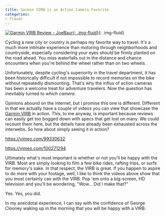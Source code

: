 ```yaml
---
title: Garmin VIRB is an Action Camera Favorite
categories:
- Travel
---
```


[![Garmin VIRB Review - JoeBaur](https://withoutapath.com/wp-content/uploads/2014/07/Garmin-VIRB-Review-JoeBaur-292x300.jpg){: .img-fluid}](https://withoutapath.com/wp-content/uploads/2014/07/Garmin-VIRB-Review-JoeBaur.jpg){: .img-fluid}

Cycling a new city or country is perhaps my favorite way to travel. It's a much more intimate experience than motoring through neighborhoods and countryside, especially considering your eyes _should_ be firmly planted on the road ahead. You miss waterfalls out in the distance and chance encounters when you're behind the wheel rather than on two wheels.

Unfortunately, despite cycling's superiority in the travel department, it has been historically difficult if not impossible to record memories on the bike without repeatedly dismounting. That's why the influx of action cameras has been a welcome treat for adventure travelers. Now the question has inevitably turned to _which camera_.

Opinions abound on the internet, but I promise this one is different. Different in that we actually have a couple of videos you can view that showcase the [Garmin VIRB](http://sites.garmin.com/virb/) in action. This, to me anyway, is important because reviews can easily get too bogged down with specs that get lost on many. We could recount them here, but the details have already been exhausted across the interwebs. So how about simply seeing it in action?

https://vimeo.com/99330632

https://vimeo.com/100271294

Ultimately what's most important is whether or not you'll be happy with the VIRB. Most are simply looking to film a few bike rides, rafting trips, or surfs for memory's sake. In that respect, the VIRB is great. If you happen to aspire to do more with your footage, well, I like to think the videos above show that you most certainly can with the VIRB. Pop 'em onto a big-screen, HD television and you'll be wondering, "Wow... Did I make that?"

Yes. Yes, you did.

In my anecdotal experience, I can say with the confidence of George Clooney waking up in the morning that you will be happy with a VIRB.

